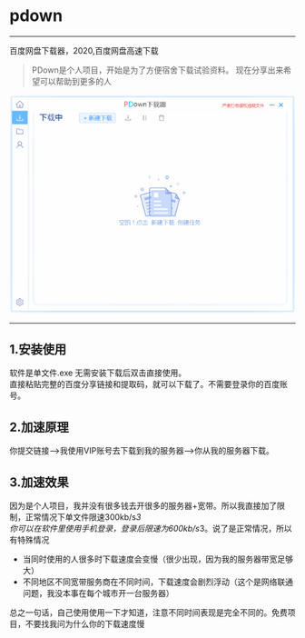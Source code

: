 # pdown
---
百度网盘下载器，2020,百度网盘高速下载
>PDown是个人项目，开始是为了方便宿舍下载试验资料。 现在分享出来希望可以帮助到更多的人

![demo](down600.gif)


---
## 1.安装使用

软件是单文件.exe 无需安装下载后双击直接使用。<br/>
直接粘贴完整的百度分享链接和提取码，就可以下载了。不需要登录你的百度账号。

## 2.加速原理

你提交链接-->我使用VIP账号去下载到我的服务器-->你从我的服务器下载。

## 3.加速效果

因为是个人项目，我并没有很多钱去开很多的服务器+宽带。所以我直接加了限制，正常情况下单文件限速300kb/s*3<br/>
你可以在软件里使用手机登录，登录后限速为600kb/s*3。说了是正常情况，所以有特殊情况<br/>
* 当同时使用的人很多时下载速度会变慢（很少出现，因为我的服务器带宽足够大）<br/>
* 不同地区不同宽带服务商在不同时间，下载速度会剧烈浮动（这个是网络联通问题，我没本事在每个城市开一台服务器）<br/>

总之一句话，自己使用使用一下才知道，注意不同时间表现是完全不同的。免费项目，不要找我问为什么你的下载速度慢
